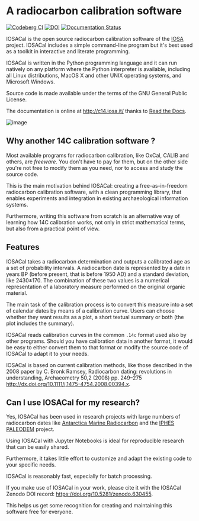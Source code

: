 # A radiocarbon calibration software

[![Codeberg CI](https://ci.codeberg.org/api/badges/steko/iosacal/status.svg)](https://ci.codeberg.org/steko/iosacal)
[![DOI](https://zenodo.org/badge/DOI/10.5281/zenodo.630455.svg)](https://doi.org/10.5281/zenodo.630455)
[![Documentation Status](https://readthedocs.org/projects/iosacal/badge/?version=stable)](https://iosacal.readthedocs.io/en/stable/?badge=stable)


IOSACal is the open source radiocarbon calibration software of the
[IOSA](http://www.iosa.it/) project. IOSACal includes a simple
command-line program but it's best used as a toolkit in interactive
and literate programming.

IOSACal is written in the Python programming language and it can run
natively on any platform where the Python interpreter is available,
including all Linux distributions, MacOS X and other UNIX operating
systems, and Microsoft Windows.

Source code is made available under the terms of the GNU General Public
License.

The documentation is online at <http://c14.iosa.it/> thanks to
[Read the Docs](https://readthedocs.org/).

![image](https://iosacal.readthedocs.io/en/latest/_images/P-769_7505_93.png)

## Why another 14C calibration software ?

Most available programs for radiocarbon calibration, like OxCal, CALIB
and others, are *freeware*. You don't have to pay for them, but on the
other side you're not free to modify them as you need, nor to access and
study the source code.

This is the main motivation behind IOSACal: creating a
free-as-in-freedom radiocarbon calibration software, with a clean
programming library, that enables experiments and integration in
existing archaeological information systems.

Furthermore, writing this software from scratch is an alternative way of
learning how 14C calibration works, not only in strict mathematical
terms, but also from a practical point of view.

## Features

IOSACal takes a radiocarbon determination and outputs a calibrated age
as a set of probability intervals. A radiocarbon date is represented by
a date in years BP (before present, that is before 1950 AD) and a
standard deviation, like 2430±170. The combination of these two values
is a numerical representation of a laboratory measure performed on the
original organic material.

The main task of the calibration process is to convert this measure into
a set of calendar dates by means of a calibration curve. Users can
choose whether they want results as a plot, a short textual summary or
both (the plot includes the summary).

IOSACal reads calibration curves in the common `.14c` format used also
by other programs. Should you have calibration data in another format,
it would be easy to either convert them to that format or modify the
source code of IOSACal to adapt it to your needs.

IOSACal is based on current calibration methods, like those described in
the 2008 paper by C. Bronk Ramsey, Radiocarbon dating: revolutions in
understanding, Archaeometry 50,2 (2008) pp. 249–275 <http://dx.doi.org/10.1111/j.1475-4754.2008.00394.x>.

## Can I use IOSACal for my research?

Yes, IOSACal has been used in research projects with large numbers of
radiocarbon dates like [Antarctica Marine
Radiocarbon](http://marine.antarctica.ice-d.org/) and the [IPHES
PALEODEM](https://github.com/PALEODEM/Palaeo-demographic-models)
project.

Using IOSACal with Jupyter Notebooks is ideal for reproducible
research that can be easily shared.

Furthermore, it takes little effort to customize and adapt the
existing code to your specific needs.

IOSACal is reasonably fast, especially for batch processing.

If you make use of IOSACal in your work, please cite it with the
IOSACal Zenodo DOI record: <https://doi.org/10.5281/zenodo.630455>.

This helps us get some recognition for creating and maintaining this
software free for everyone.

